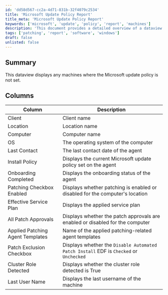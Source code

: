 ```yaml
---
id: 'dd58d567-cc2a-4d71-831b-32f4079c2534'
title: 'Microsoft Update Policy Report'
title_meta: 'Microsoft Update Policy Report'
keywords: ['microsoft', 'update', 'policy', 'report', 'machines']
description: 'This document provides a detailed overview of a dataview that displays machines where the Microsoft update policy is not set, including various columns that provide insights into the client, location, computer details, and patching status.'
tags: ['patching', 'report', 'software', 'windows']
draft: false
unlisted: false
---
```


## Summary

This dataview displays any machines where the Microsoft update policy is not set.

## Columns

| Column                             | Description                                                                                     |
|------------------------------------|-------------------------------------------------------------------------------------------------|
| Client                             | Client name                                                                                    |
| Location                           | Location name                                                                                  |
| Computer                           | Computer name                                                                                  |
| OS                                 | The operating system of the computer                                                           |
| Last Contact                       | The last contact date of the agent                                                              |
| Install Policy                     | Displays the current Microsoft update policy set on the agent                                  |
| Onboarding Completed                | Displays the onboarding status of the agent                                                    |
| Patching Checkbox Enabled           | Displays whether patching is enabled or disabled for the computer's location                   |
| Effective Service Plan             | Displays the applied service plan                                                                |
| All Patch Approvals                | Displays whether the patch approvals are enabled or disabled for the computer                  |
| Applied Patching Agent Templates    | Name of the applied patching-related agent templates                                            |
| Patch Exclusion Checkbox           | Displays whether the `Disable Automated Patch Install` EDF is `Checked` or `Unchecked`         |
| Cluster Role Detected              | Displays whether the cluster role detected is True                                             |
| Last User Name                     | Displays the last username of the machine                                                      |
